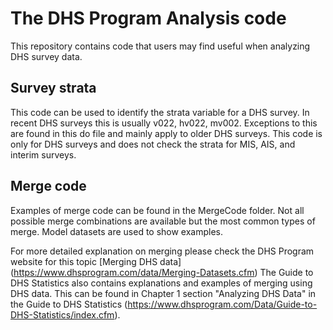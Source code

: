 


# The DHS Program Analysis code

This repository contains code that users may find useful when analyzing DHS survey data. 

## Survey strata
This code can be used to identify the strata variable for a DHS survey. In recent DHS surveys this is usually v022, hv022, mv002. 
Exceptions to this are found in this do file and mainly apply to older DHS surveys. 
This code is only for DHS surveys and does not check the strata for MIS, AIS, and interim surveys. 

## Merge code

Examples of merge code can be found in the MergeCode folder. Not all possible merge combinations are available but the most common types of merge. 
Model datasets are used to show examples.

For more detailed explanation on merging please check the DHS Program website for this topic [Merging DHS data] (https://www.dhsprogram.com/data/Merging-Datasets.cfm)
The Guide to DHS Statistics also contains explanations and examples of merging using DHS data. 
This can be found in Chapter 1 section "Analyzing DHS Data" in the Guide to DHS Statistics (https://www.dhsprogram.com/Data/Guide-to-DHS-Statistics/index.cfm).
